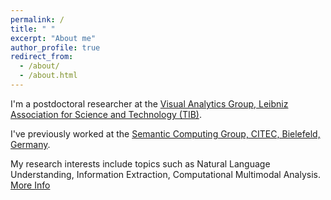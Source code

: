 ```yaml
---
permalink: /
title: " "
excerpt: "About me"
author_profile: true
redirect_from: 
  - /about/
  - /about.html
---
```


I'm a postdoctoral researcher at the <a href="https://www.tib.eu/en/research-development/visual-analytics/" target="_blank">Visual Analytics Group, Leibniz Association for Science and Technology (TIB)</a>. 

I've previously worked at the <a href="http://sc.cit-ec.uni-bielefeld.de/" target="_blank">Semantic Computing Group, CITEC, Bielefeld, Germany</a>.

My research interests include topics such as Natural Language Understanding, Information Extraction, Computational Multimodal Analysis. [More Info](https://sherzod-hakimov.github.io/research/)

